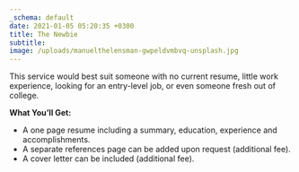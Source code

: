 ```yaml
---
_schema: default
date: 2021-01-05 05:20:35 +0300
title: The Newbie
subtitle:
image: /uploads/manuelthelensman-gwpeldvmbvq-unsplash.jpg
---
```

This service would best suit someone with no current resume, little work experience, looking for an entry-level job, or even someone fresh out of college.

**What You’ll Get:**

* A one page resume including a summary, education, experience and accomplishments.
* A separate references page can be added upon request (additional fee).
* A cover letter can be included (additional fee).

&nbsp;